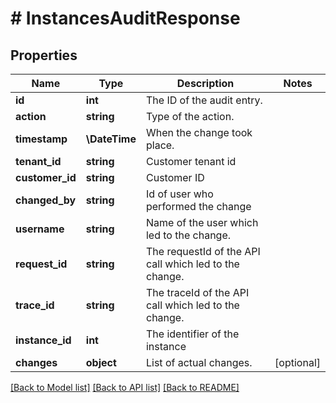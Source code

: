 # # InstancesAuditResponse

## Properties

Name | Type | Description | Notes
------------ | ------------- | ------------- | -------------
**id** | **int** | The ID of the audit entry. |
**action** | **string** | Type of the action. |
**timestamp** | **\DateTime** | When the change took place. |
**tenant_id** | **string** | Customer tenant id |
**customer_id** | **string** | Customer ID |
**changed_by** | **string** | Id of user who performed the change |
**username** | **string** | Name of the user which led to the change. |
**request_id** | **string** | The requestId of the API call which led to the change. |
**trace_id** | **string** | The traceId of the API call which led to the change. |
**instance_id** | **int** | The identifier of the instance |
**changes** | **object** | List of actual changes. | [optional]

[[Back to Model list]](../../README.md#models) [[Back to API list]](../../README.md#endpoints) [[Back to README]](../../README.md)
